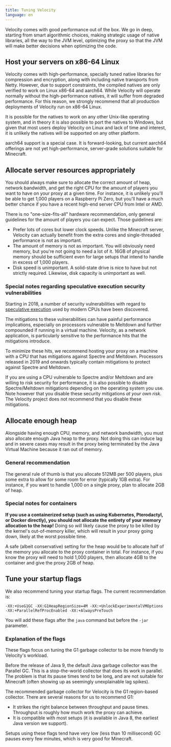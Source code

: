 ```yaml
---
title: Tuning Velocity
language: en
---
```


Velocity comes with good performance out of the box. We go in deep, starting from smart algorithmic
choices, making strategic usage of native libraries, all the way to the JVM level, optimizing
the proxy so that the JVM will make better decisions when optimizing the code.

## Host your servers on x86-64 Linux

Velocity comes with high-performance, specially tuned native libraries for compression and
encryption, along with including native transports from Netty. However, due to support
constraints, the compiled natives are only verified to work on Linux x86-64 and aarch64.
While Velocity will operate normally without the high-performance natives, it will suffer
from degraded performance. For this reason, we strongly recommend that all production deployments
of Velocity run on x86-64 Linux.

It is possible for the natives to work on any other Unix-like operating system, and in theory
it is also possible to port the natives to Windows, but given that most users deploy Velocity on
Linux and lack of time and interest, it is unlikely the natives will be supported on any other platform.

aarch64 support is a special case. It is forward-looking, but current aarch64 offerings are not yet
high-performance, server-grade solutions suitable for Minecraft.

## Allocate server resources appropriately

You should always make sure to allocate the correct amount of heap, network bandwidth, and get the right
CPU for the amount of players you want to have on your proxy at a given time. For instance, it is
unlikely you'll be able to get 1,000 players on a Raspberry Pi Zero, but you'll have a much better
chance if you have a recent high-end server CPU from Intel or AMD.

There is no "one-size-fits-all" hardware recommendation, only general guidelines for the amount of players
you can expect. Those guidelines are:

* Prefer lots of cores but lower clock speeds. Unlike the Minecraft server, Velocity can actually benefit
  from the extra cores and single-threaded performance is not as important.
* The amount of memory is not as important. You will obviously need memory, but you're not going to need a
  lot of it. 16GB of physical memory should be sufficient even for large setups that intend to handle in
  excess of 1,000 players.
* Disk speed is unimportant. A solid-state drive is nice to have but not strictly required. Likewise, disk
  capacity is unimportant as well.

### Special notes regarding speculative execution security vulnerabilities

Starting in 2018, a number of security vulnerabilities with regard to [speculative execution](https://en.wikipedia.org/wiki/Speculative_execution) used by
modern CPUs have been discovered.

The mitigations to these vulnerabilities can have painful performance implications, especially on processors
vulnerable to Meltdown and further compounded if running in a virtual machine. Velocity, as a network application,
is particularly sensitive to the performance hits that the mitigations introduce.

To minimize these hits, we recommend hosting your proxy on a machine with a CPU that has mitigations against
Spectre and Meltdown. Processors released in 2019 and onwards typically contain mitigations to protect against
Spectre and Meltdown.

If you are using a CPU vulnerable to Spectre and/or Meltdown and are willing to risk security for performance, it
is also possible to disable Spectre/Meltdown mitigations depending on the operating system you use. Note however that
you disable these security mitigations _at your own risk_. The Velocity project does not recommend that you disable these
mitigations.

## Allocate enough heap

Alongside having enough CPU, memory, and network bandwidth, you must also allocate enough
Java heap to the proxy. Not doing this can induce lag and in severe cases may result in the proxy
being terminated by the Java Virtual Machine because it ran out of memory.

### General recommendation

The general rule of thumb is that you allocate 512MB per 500 players, plus some extra to allow
for some room for error (typically 1GB extra). For instance, if you want to handle 1,000 on a single
proxy, plan to allocate 2GB of heap.

### Special notes for containers

**If you use a containerized setup (such as using Kubernetes, Pterodactyl, or Docker directly),
you should not allocate the entirety of your memory allocation to the heap!** Doing so _will_
likely cause the proxy to be killed by the kernel's out-of-memory killer, which will result in
your proxy going down, likely at the worst possible time.

A safe (albeit conservative) setting for the heap would be to allocate half of the memory you
allocate to the proxy container in total. For instance, if you know the proxy will need to hold
1,000 players, then allocate 4GB to the container and give the proxy 2GB of heap.

## Tune your startup flags

We also recommend tuning your startup flags. The current recommendation is:

```
-XX:+UseG1GC -XX:G1HeapRegionSize=4M -XX:+UnlockExperimentalVMOptions -XX:+ParallelRefProcEnabled -XX:+AlwaysPreTouch
```

You will add these flags after the `java` command but before the `-jar` parameter.

### Explanation of the flags

These flags focus on tuning the G1 garbage collector to be more friendly to Velocity's workload.

Before the release of Java 9, the default Java garbage collector was the Parallel GC. This
is a stop-the-world collector that does its work in parallel. The problem is that its pause
times tend to be long, and are not suitable for Minecraft (often showing up as seemingly
unexplainable lag spikes).

The recommended garbage collector for Velocity is the G1 region-based collector. There are
several reasons for us to recommend G1:

* It strikes the right balance between throughput and pause times. Throughput is roughly how much work the
  proxy can achieve.
* It is compatible with most setups (it is available in Java 8, the earliest Java version we support).

Setups using these flags tend have very low (less than 10 millisecond) GC pauses every few minutes, which is
very good for Minecraft.